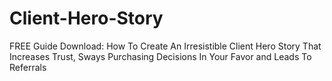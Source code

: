 # Client-Hero-Story
FREE Guide Download: How To Create An Irresistible Client Hero Story That Increases Trust, Sways Purchasing Decisions In Your Favor and Leads To Referrals
